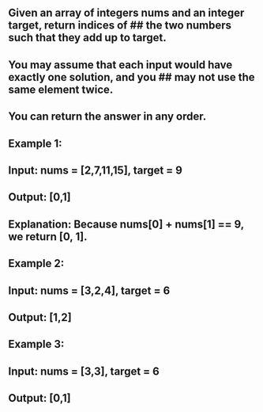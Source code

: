 ## Given an array of integers nums and an integer target, return indices of ## the two numbers such that they add up to target.

## You may assume that each input would have exactly one solution, and you ## may not use the same element twice.

## You can return the answer in any order.

 

## Example 1:

## Input: nums = [2,7,11,15], target = 9
## Output: [0,1]
## Explanation: Because nums[0] + nums[1] == 9, we return [0, 1].
## Example 2:

## Input: nums = [3,2,4], target = 6
## Output: [1,2]
## Example 3:

## Input: nums = [3,3], target = 6
## Output: [0,1]